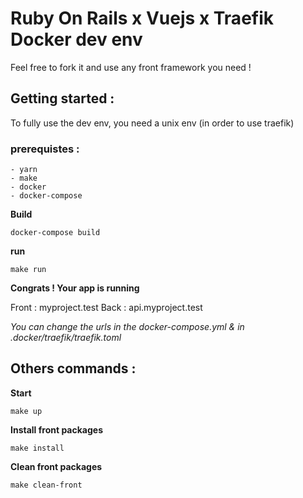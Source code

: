 # Ruby On Rails x Vuejs x Traefik Docker dev env
Feel free to fork it and use any front framework you need !

## Getting started :

To fully use the dev env, you need a unix env (in order to use traefik)

### prerequistes :

    - yarn
    - make
    - docker
    - docker-compose

**Build**
```
docker-compose build
```

**run**
```
make run
```

**Congrats ! Your app is running**

Front : myproject.test
Back : api.myproject.test

*You can change the urls in the docker-compose.yml & in .docker/traefik/traefik.toml*



## Others commands :

**Start**
```
make up
```


**Install front packages**
```
make install
```

**Clean front packages**
```
make clean-front
```
